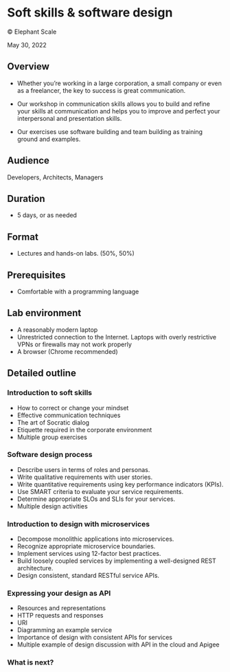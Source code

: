 # Soft skills & software design

© Elephant Scale

May 30, 2022

## Overview

* Whether you’re working in a large corporation, a small company or even as a freelancer, the key to success is great communication. 

* Our workshop in communication skills allows you to build and refine your skills at communication and helps you to improve and perfect your interpersonal and presentation skills. 

* Our exercises use software building and team building as training ground and examples.

## Audience
Developers, Architects, Managers

## Duration
* 5 days, or as needed 

## Format

* Lectures and hands-on labs. (50%, 50%)

## Prerequisites

* Comfortable with a programming language


## Lab environment

* A reasonably modern laptop
* Unrestricted connection to the Internet. 
Laptops with overly restrictive VPNs or firewalls may not work properly
* A browser (Chrome recommended)

## Detailed outline


### Introduction to soft skills

* How to correct or change your mindset
* Effective communication techniques
* The art of Socratic dialog
* Etiquette required in the corporate environment
* Multiple group exercises
  
### Software design process 

* Describe users in terms of roles and personas.
* Write qualitative requirements with user stories.
* Write quantitative requirements using key performance indicators (KPIs).
* Use SMART criteria to evaluate your service requirements.
* Determine appropriate SLOs and SLIs for your services.
* Multiple design activities


### Introduction to design with microservices

* Decompose monolithic applications into microservices.
* Recognize appropriate microservice boundaries.
* Implement services using 12-factor best practices.
* Build loosely coupled services by implementing a well-designed REST architecture.
* Design consistent, standard RESTful service APIs.

### Expressing your design as API

* Resources and representations
* HTTP requests and responses
* URI
* Diagramming an example service
* Importance of design with consistent APIs for services
* Multiple example of design discussion with API in the cloud and Apigee


### What is next?